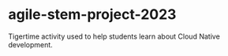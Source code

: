 # agile-stem-project-2023

Tigertime activity used to help students learn about Cloud Native development. 
